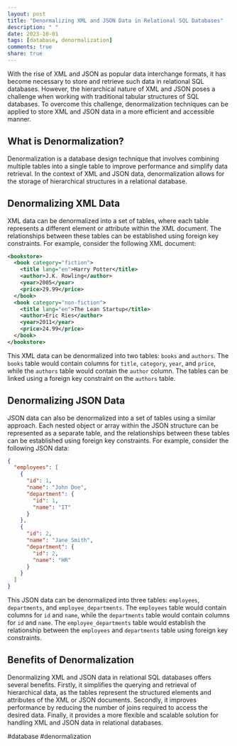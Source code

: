 ```yaml
---
layout: post
title: "Denormalizing XML and JSON Data in Relational SQL Databases"
description: " "
date: 2023-10-01
tags: [database, denormalization]
comments: true
share: true
---
```


With the rise of XML and JSON as popular data interchange formats, it has become necessary to store and retrieve such data in relational SQL databases. However, the hierarchical nature of XML and JSON poses a challenge when working with traditional tabular structures of SQL databases. To overcome this challenge, denormalization techniques can be applied to store XML and JSON data in a more efficient and accessible manner.

## What is Denormalization?

Denormalization is a database design technique that involves combining multiple tables into a single table to improve performance and simplify data retrieval. In the context of XML and JSON data, denormalization allows for the storage of hierarchical structures in a relational database.

## Denormalizing XML Data

XML data can be denormalized into a set of tables, where each table represents a different element or attribute within the XML document. The relationships between these tables can be established using foreign key constraints. For example, consider the following XML document:

```xml
<bookstore>
  <book category="fiction">
    <title lang="en">Harry Potter</title>
    <author>J.K. Rowling</author>
    <year>2005</year>
    <price>29.99</price>
  </book>
  <book category="non-fiction">
    <title lang="en">The Lean Startup</title>
    <author>Eric Ries</author>
    <year>2011</year>
    <price>24.99</price>
  </book>
</bookstore>
```

This XML data can be denormalized into two tables: `books` and `authors`. The `books` table would contain columns for `title`, `category`, `year`, and `price`, while the `authors` table would contain the `author` column. The tables can be linked using a foreign key constraint on the `authors` table.

## Denormalizing JSON Data

JSON data can also be denormalized into a set of tables using a similar approach. Each nested object or array within the JSON structure can be represented as a separate table, and the relationships between these tables can be established using foreign key constraints. For example, consider the following JSON data:

```json
{
  "employees": [
    {
      "id": 1,
      "name": "John Doe",
      "department": {
        "id": 1,
        "name": "IT"
      }
    },
    {
      "id": 2,
      "name": "Jane Smith",
      "department": {
        "id": 2,
        "name": "HR"
      }
    }
  ]
}
```

This JSON data can be denormalized into three tables: `employees`, `departments`, and `employee_departments`. The `employees` table would contain columns for `id` and `name`, while the `departments` table would contain columns for `id` and `name`. The `employee_departments` table would establish the relationship between the `employees` and `departments` table using foreign key constraints.

## Benefits of Denormalization

Denormalizing XML and JSON data in relational SQL databases offers several benefits. Firstly, it simplifies the querying and retrieval of hierarchical data, as the tables represent the structured elements and attributes of the XML or JSON documents. Secondly, it improves performance by reducing the number of joins required to access the desired data. Finally, it provides a more flexible and scalable solution for handling XML and JSON data in relational databases.

#database #denormalization
